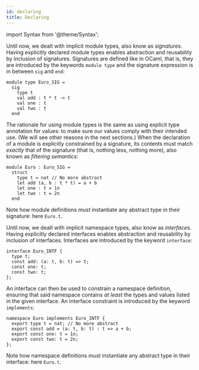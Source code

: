 ```yaml
---
id: declaring
title: Declaring
---
```


import Syntax from '@theme/Syntax';

<Syntax syntax="cameligo">

Until now, we dealt with implicit module types, also know as
*signatures*. Having explicitly declared module types enables
abstraction and reusability by inclusion of signatures. Signatures are
defined like in OCaml, that is, they are introduced by the keywords
`module type` and the signature expression is in between `sig` and
`end`:

```cameligo group=sig_declaring
module type Euro_SIG =
  sig
    type t
    val add : t * t -> t
    val one : t
    val two : t
  end
```

The rationale for using module types is the same as using explicit
type annotation for values: to make sure our values comply with their
intended use. (We will see other reasons in the next sections.) When
the declaration of a module is explicitly constrained by a signature,
its contents must match *exactly* that of the signature (that is,
nothing less, nothing more), also known as *filtering semantics*:

```cameligo group=sig_declaring
module Euro : Euro_SIG =
  struct
    type t = nat // No more abstract
    let add (a, b : t * t) = a + b
    let one : t = 1n
    let two : t = 2n
  end
```

Note how module definitions *must* instantiate any abstract type in
their signature: here `Euro.t`.

</Syntax>

<Syntax syntax="jsligo">

Until now, we dealt with implicit namespace types, also know as
*interfaces*. Having explicitly declared interfaces enables
abstraction and reusability by inclusion of interfaces. Interfaces are
introduced by the keyword `interface`:

```jsligo group=intf_declaring
interface Euro_INTF {
  type t;
  const add: (a: t, b: t) => t;
  const one: t;
  const two: t;
};
```

An interface can then be used to constrain a namespace definition,
ensuring that said namespace contains *at least* the types and values
listed in the given interface. An interface constraint is introduced
by the keyword `implements`:

```jsligo group=intf_declaring
namespace Euro implements Euro_INTF {
  export type t = nat; // No more abstract
  export const add = (a: t, b: t) : t => a + b;
  export const one: t = 1n;
  export const two: t = 2n;
};
```

Note how namespace definitions *must* instantiate any abstract type in
their interface: here `Euro.t`.

</Syntax>
